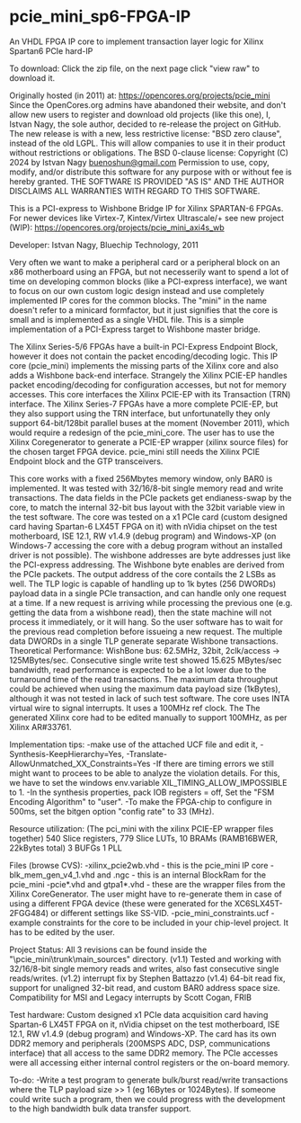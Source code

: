 # pcie_mini_sp6-FPGA-IP
An VHDL FPGA IP core to implement transaction layer logic for Xilinx Spartan6 PCIe hard-IP

To download: Click the zip file, on the next page click "view raw" to download it.

Originally hosted (in 2011) at:
https://opencores.org/projects/pcie_mini
Since the OpenCores.org admins have abandoned their website, and don't allow new users to register and download old projects (like this one), I, Istvan Nagy, the sole author, decided to re-release the project on GitHub. The new release is with a new, less restrictive license: "BSD zero clause", instead of the old LGPL. This will allow companies to use it in their product without restrictions or obligations.
The BSD 0-clause license: Copyright (C) 2024 by Istvan Nagy buenoshun@gmail.com 
Permission to use, copy, modify, and/or distribute this software for any purpose with or without fee is hereby granted. THE SOFTWARE IS PROVIDED "AS IS" AND THE AUTHOR DISCLAIMS ALL WARRANTIES WITH REGARD TO THIS SOFTWARE.

This is a PCI-express to Wishbone Bridge IP for Xilinx SPARTAN-6 FPGAs.
For newer devices like Virtex-7, Kintex/Virtex Ultrascale/+ see new project (WIP): https://opencores.org/projects/pcie_mini_axi4s_wb

Developer: Istvan Nagy, Bluechip Technology, 2011

Very often we want to make a peripheral card or a peripheral block on an x86 motherboard using an FPGA, but not necesserily want to spend a lot of time on developing common blocks (like a PCI-express interface), we want to focus on our own custom logic design instead and use completely implemented IP cores for the common blocks. The "mini" in the name doesn't refer to a minicard formfactor, but it just signifies that the core is small and is implemented as a single VHDL file. This is a simple implementation of a PCI-Express target to Wishbone master bridge.

The Xilinx Series-5/6 FPGAs have a built-in PCI-Express Endpoint Block, however it does not contain the packet encoding/decoding logic. This IP core (pcie_mini) implements the missing parts of the Xilinx core and also adds a Wishbone back-end interface. Strangely the Xilinx PCIE-EP handles packet encoding/decoding for configuration accesses, but not for memory accesses. This core interfaces the Xilinx PCIE-EP with its Transaction (TRN) interface. The Xilinx Series-7 FPGAs have a more complete PCIE-EP, but they also support using the TRN interface, but unfortunatelly they only support 64-bit/128bit parallel buses at the moment (November 2011), which would require a redesign of the pcie_mini_core. The user has to use the Xilinx Coregenerator to generate a PCIE-EP wrapper (xilinx source files) for the chosen target FPGA device. pcie_mini still needs the Xilinx PCIE Endpoint block and the GTP transceivers.

This core works with a fixed 256Mbytes memory window, only BAR0 is implemented. It was tested with 32/16/8-bit single memory read and write transactions. The data fields in the PCIe packets get endianess-swap by the core, to match the internal 32-bit bus layout with the 32bit variable view in the test software.
The core was tested on a x1 PCIe card (custom designed card having Spartan-6 LX45T FPGA on it) with nVidia chipset on the test motherboard, ISE 12.1, RW v1.4.9 (debug program) and Windows-XP (on Windows-7 accessing the core with a debug program without an installed driver is not possible). The wishbone addresses are byte addresses just like the PCI-express addressing. The Wishbone byte enables are derived from the PCIe packets.
The output address of the core contails the 2 LSBs as well. The TLP logic is capable of handling up to 1k bytes (256 DWORDs) payload data in a single PCIe transaction, and can handle only one request at a time. If a new request is arriving while processing the previous one (e.g. getting the data from a wishbone read), then the state machine will not process it immediately, or it will hang. So the user software has to wait for the previous read completion before issueing a new request. The multiple data DWORDs in a single TLP generate separate Wishbone transactions. Theoretical Performance: WishBone bus: 62.5MHz, 32bit, 2clk/access -> 125MBytes/sec. Consecutive single write test showed 15.625 MBytes/sec bandwidth, read performance is expected to be a lot lower due to the turnaround time of the read transactions. The maximum data throughput could be achieved when using the maximum data payload size (1kBytes), although it was not tested in lack of such test software. The core uses INTA virtual wire to signal interrupts. It uses a 100MHz ref clock. The The generated Xilinx core had to be edited manually to support 100MHz, as per Xilinx AR#33761.

Implementation tips:
-make use of the attached UCF file and edit it,
-Synthesis-KeepHierarchy=Yes,
-Translate-AllowUnmatched_XX_Constraints=Yes
-If there are timing errors we still might want to procees to be able to analyze the violation details. For this, we have to set the windows env.variable XIL_TIMING_ALLOW_IMPOSSIBLE to 1.
-In the synthesis properties, pack IOB registers = off, Set the "FSM Encoding Algorithm" to "user".
-To make the FPGA-chip to configure in 500ms, set the bitgen option "config rate" to 33 (MHz).

Resource utilization:
(The pci_mini with the xilinx PCIE-EP wrapper files together)
540 Slice registers,
779 Slice LUTs,
10 BRAMs (RAMB16BWER, 22kBytes total)
3 BUFGs
1 PLL

Files (browse CVS):
-xilinx_pcie2wb.vhd - this is the pcie_mini IP core
-blk_mem_gen_v4_1.vhd and .ngc - this is an internal BlockRam for the pcie_mini
-pcie*.vhd and gtpa1*.vhd - these are the wrapper files from the Xilinx CoreGenerator. The user might have to re-generate them in case of using a different FPGA device (these were generated for the XC6SLX45T-2FGG484) or different settings like SS-VID.
-pcie_mini_constraints.ucf - example constraints for the core to be included in your chip-level project. It has to be edited by the user.

Project Status:
All 3 revisions can be found inside the "\pcie_mini\trunk\main_sources" directory.
(v1.1) Tested and working with 32/16/8-bit single memory reads and writes, also fast consecutive single reads/writes.
(v1.2) interrupt fix by Stephen Battazzo
(v1.4) 64-bit read fix, support for unaligned 32-bit read, and custom BAR0 address space size. Compatibility for MSI and Legacy interrupts by Scott Cogan, FRIB

Test hardware:
Custom designed x1 PCIe data acquisition card having Spartan-6 LX45T FPGA on it, nVidia chipset on the test motherboard, ISE 12.1, RW v1.4.9 (debug program) and Windows-XP. The card has its own DDR2 memory and peripherals (200MSPS ADC, DSP, communications interface) that all access to the same DDR2 memory. The PCIe accesses were all accessing either internal control registers or the on-board memory.

To-do:
-Write a test program to generate bulk/burst read/write transactions where the TLP payload size >> 1 (eg 16Bytes or 1024Bytes). If someone could write such a program, then we could progress with the development to the high bandwidth bulk data transfer support.
